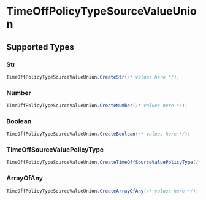 # TimeOffPolicyTypeSourceValueUnion


## Supported Types

### Str

```csharp
TimeOffPolicyTypeSourceValueUnion.CreateStr(/* values here */);
```

### Number

```csharp
TimeOffPolicyTypeSourceValueUnion.CreateNumber(/* values here */);
```

### Boolean

```csharp
TimeOffPolicyTypeSourceValueUnion.CreateBoolean(/* values here */);
```

### TimeOffSourceValuePolicyType

```csharp
TimeOffPolicyTypeSourceValueUnion.CreateTimeOffSourceValuePolicyType(/* values here */);
```

### ArrayOfAny

```csharp
TimeOffPolicyTypeSourceValueUnion.CreateArrayOfAny(/* values here */);
```
